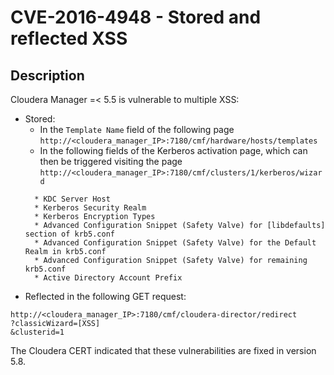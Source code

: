 CVE-2016-4948 - Stored and reflected XSS
========================================

Description
-----------
Cloudera Manager =< 5.5 is vulnerable to multiple XSS:
* Stored: 
  - In the `Template Name` field of the following page `http://<cloudera_manager_IP>:7180/cmf/hardware/hosts/templates`  
  - In the following fields of the Kerberos activation page, which can then be triggered visiting the page `http://<cloudera_manager_IP>:7180/cmf/clusters/1/kerberos/wizard`
  ```
    * KDC Server Host
    * Kerberos Security Realm
    * Kerberos Encryption Types
    * Advanced Configuration Snippet (Safety Valve) for [libdefaults] section of krb5.conf
    * Advanced Configuration Snippet (Safety Valve) for the Default Realm in krb5.conf
    * Advanced Configuration Snippet (Safety Valve) for remaining krb5.conf
    * Active Directory Account Prefix
  ```
* Reflected in the following GET request:
```
http://<cloudera_manager_IP>:7180/cmf/cloudera-director/redirect
?classicWizard=[XSS]
&clusterid=1
```

The Cloudera CERT indicated that these vulnerabilities are fixed in version 5.8.